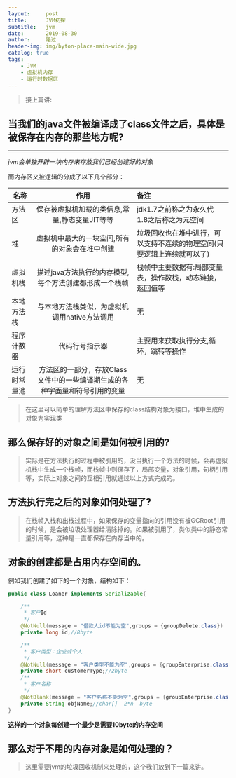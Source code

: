 ```yaml
---
layout:     post
title:      JVM初探
subtitle:   jvm
date:       2019-08-30
author:     路过
header-img: img/byton-place-main-wide.jpg
catalog: true
tags:
    - JVM
    - 虚拟机内存
    - 运行时数据区
---
```


> 接上篇讲:

## 当我们的java文件被编译成了class文件之后，具体是被保存在内存的那些地方呢?
---
*jvm会单独开辟一块内存来存放我们已经创建好的对象*

而内存区又被逻辑的分成了以下几个部分：

|名称|作用|备注|
|----|:---:|:---|
|方法区|保存被虚拟机加载的类信息,常量,静态变量JIT等等|jdk1.7之前称之为永久代 1.8之后称之为元空间|
|堆|虚拟机中最大的一块空间,所有的对象会在堆中创建|垃圾回收也在堆中进行，可以支持不连续的物理空间(只要逻辑上连续就可以了)|
|虚拟机栈|描述java方法执行的内存模型,每个方法创建都形成一个栈帧|栈帧中主要数据有:局部变量表，操作数栈，动态链接，返回值等|
|本地方法栈|与本地方法栈类似，为虚拟机调用native方法调用|无|
|程序计数器|代码行号指示器|主要用来获取执行分支,循环，跳转等操作|
|运行时常量池|方法区的一部分，存放Class文件中的一些编译期生成的各种字面量和符号引用的变量|无|

> 在这里可以简单的理解方法区中保存的class结构对象为接口，堆中生成的对象为实现类  


## 那么保存好的对象之间是如何被引用的?

> 实际是在方法执行的过程中被引用的，没当执行一个方法的时候，会再虚拟机栈中生成一个栈帧，而栈帧中则保存了，局部变量，对象引用，句柄引用等，实际上对象之间的互相引用就通过以上方式完成的。


## 方法执行完之后的对象如何处理了?

> 在栈帧入栈和出栈过程中，如果保存的变量指向的引用没有被GCRoot引用的时候，是会被垃圾处理器给清除掉的。如果被引用了，类似类中的静态常量引用等，这种是一直都保存在内存当中的。



## 对象的创建都是占用内存空间的。

例如我们创建了如下的一个对象，结构如下：

```java
public class Loaner implements Serializable{

    /**
     * 客户Id
     */
    @NotNull(message = "借款人id不能为空",groups = {groupDelete.class})
    private long id;//8byte

    /**
     * 客户类型：企业或个人
     */
    @NotNull(message = "客户类型不能为空",groups = {groupEnterprise.class,groupPerson.class})
    private short customerType;//2byte
    /**
     * 客户名称
     */
    @NotBlank(message = "客户名称不能为空",groups = {groupEnterprise.class,groupPerson.class})
    private String objName;//char[]  2*n  byte
}
```
**这样的一个对象每创建一个最少是需要10byte的内存空间**

## 那么对于不用的内存对象是如何处理的？

> 这里需要jvm的垃圾回收机制来处理的，这个我们放到下一篇来讲。


